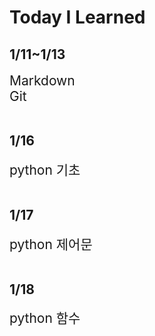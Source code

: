 # Today I Learned


## <b>1/11~1/13</b>
<span style="font-size:150%">Markdown</span>  
<span style="font-size:150%">Git</span>
</br></br>

## <b>1/16</b>
<span style="font-size:150%">python 기초</span>
</br></br>


## <b>1/17</b>
<span style="font-size:150%">python 제어문</span>
</br></br>

## <b>1/18</b>
<span style="font-size:150%">python 함수</span>
</br></br>
